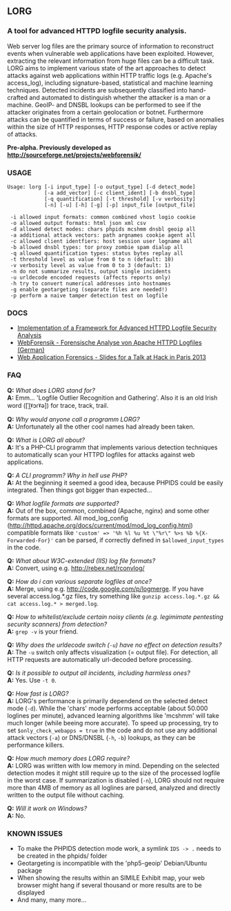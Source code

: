 ## LORG
### A tool for advanced HTTPD logfile security analysis.

Web server log files are the primary source of information to reconstruct events when vulnerable web applications have been exploited. However, extracting the relevant information from huge files can be a difficult task. LORG aims to implement various state of the art approaches to detect attacks against web applications within HTTP traffic logs (e.g. Apache's access_log), including signature-based, statistical and machine learning techniques. Detected incidents are subsequently classified into hand-crafted and automated to distinguish whether the attacker is a man or a machine. GeoIP- and DNSBL lookups can be performed to see if the attacker originates from a certain geolocation or botnet. Furthermore attacks can be quantified in terms of success or failure, based on anomalies within the size of HTTP responses, HTTP response codes or active replay of attacks.

**Pre-alpha. Previously developed as http://sourceforge.net/projects/webforensik/**

### USAGE
```
Usage: lorg [-i input_type] [-o output_type] [-d detect_mode]
            [-a add_vector] [-c client_ident] [-b dnsbl_type]
            [-q quantification] [-t threshold] [-v verbosity]
            [-n] [-u] [-h] [-g] [-p] input_file [output_file]

 -i allowed input formats: common combined vhost logio cookie
 -o allowed output formats: html json xml csv
 -d allowed detect modes: chars phpids mcshmm dnsbl geoip all
 -a additional attack vectors: path argnames cookie agent all
 -c allowed client identfiers: host session user logname all
 -b allowed dnsbl types: tor proxy zombie spam dialup all
 -q allowed quantification types: status bytes replay all
 -t threshold level as value from 0 to n (default: 10)
 -v verbosity level as value from 0 to 3 (default: 1)
 -n do not summarize results, output single incidents
 -u urldecode encoded requests (affects reports only)
 -h try to convert numerical addresses into hostnames
 -g enable geotargeting (separate files are needed!)
 -p perform a naive tamper detection test on logfile

```

### DOCS

* [Implementation of a Framework for Advanced HTTPD Logfile Security Analysis](https://github.com/jensvoid/lorg/papers/2012-web-application-forensics.pdf)
* [WebForensik - Forensische Analyse von Apache HTTPD Logfiles (German)](https://github.com/jensvoid/lorg/papers/2012-webforensik-german.pdf)
* [Web Application Forensics - Slides for a Talk at Hack in Paris 2013](https://github.com/jensvoid/lorg/papers/2013-hip-conference-slides.pdf)

### FAQ

**Q:** _What does LORG stand for?_  
**A:** Emm... 'Logfile Outlier Recognition and Gathering'. Also it is an old Irish word ([ˈl̪ˠɔɾˠə]) for trace, track, trail.

**Q:** _Why would anyone call a programm LORG?_  
**A:** Unfortunately all the other cool names had already been taken.

**Q:** _What is LORG all about?_  
**A:** It's a PHP-CLI programm that implements various detection techniques to automatically scan your HTTPD logfiles for attacks against web applications.

**Q:** _A CLI programm? Why in hell use PHP?_  
**A:** At the beginning it seemed a good idea, because PHPIDS could be easily integrated. Then things got bigger than expected...

**Q:** _What logfile formats are supported?_  
**A:** Out of the box, common, combined (Apache, nginx) and some other formats are supported. All mod_log_config (http://httpd.apache.org/docs/current/mod/mod_log_config.html) compatible formats like `'custom' => '%h %l %u %t \"%r\" %>s %b %{X-Forwarded-For}'` can be parsed, if correctly defined in `$allowed_input_types` in the code.

**Q:** _What about W3C-extended (IIS) log file formats?_  
**A:** Convert, using e.g. http://rebex.net/rconvlog/

**Q:** _How do i can various separate logfiles at once?_  
**A:** Merge, using e.g. http://code.google.com/p/logmerge. If you have several access.log.*.gz files, try something like `gunzip access.log.*.gz && cat access.log.* > merged.log`.

**Q:** _How to whitelist/exclude certain noisy clients (e.g. legimimate pentesting security scanners) from detection?_  
**A:** `grep -v` is your friend.

**Q:** _Why does the urldecode switch (`-u`) have no effect on detection results?_  
**A:** The `-u` switch only affects visualization (= output file). For detection, all HTTP requests are automatically url-decoded before processing.

**Q:** _Is it possible to output *all* incidents, including harmless ones?_  
**A:** Yes. Use `-t 0`.

**Q:** _How fast is LORG?_  
**A:** LORG's performance is primarily dependend on the selected detect mode (`-d`). While the 'chars' mode performs acceptable (about 50.000 loglines per minute), advanced learning algorithms like 'mcshmm' will take much longer (while beeing more accurate). To speed up processing, try to set `$only_check_webapps = true` in the code and do not use any additional attack vectors (`-a`) or DNS/DNSBL (`-h`, `-b`) lookups, as they can be performance killers.

**Q:** _How much memory does LORG require?_  
**A:** LORG was written with low memory in mind. Depending on the selected detection modes it might still require up to the size of the processed logfile in the worst case. If summarization is disabled (`-n`), LORG should not require more than 4MB of memory as all loglines are parsed, analyzed and directly written to the output file without caching.

**Q:** _Will it work on Windows?_  
**A:** No.


### KNOWN ISSUES

* To make the PHPIDS detection mode work, a symlink `IDS -> .` needs to be created in the phpids/ folder
* Geotargeting is incompatible with the 'php5-geoip' Debian/Ubuntu package
* When showing the results within an SIMILE Exhibit map, your web browser might hang if several thousand or more results are to be displayed
* And many, many more...
